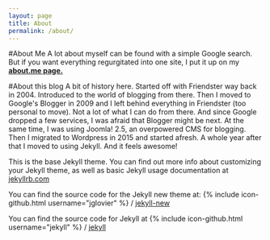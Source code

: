 ```yaml
---
layout: page
title: About
permalink: /about/
---
```


#About Me
A lot about myself can be found with a simple Google search. But if you want everything regurgitated into one site, I put it up on my **[about.me page.](www.about.me/qoyyuum)**


#About this blog
A bit of history here. Started off with Friendster way back in 2004. Introduced to the world of blogging from there. Then I moved to Google's Blogger in 2009 and I left behind everything in Friendster (too personal to move). Not a lot of what I can do from there. And since Google dropped a few services, I was afraid that Blogger might be next. At the same time, I was using Joomla! 2.5, an overpowered CMS for blogging. Then I migrated to Wordpress in 2015 and started afresh. A whole year after that I moved to using Jekyll. And it feels awesome!

This is the base Jekyll theme. You can find out more info about customizing your Jekyll theme, as well as basic Jekyll usage documentation at [jekyllrb.com](http://jekyllrb.com/)

You can find the source code for the Jekyll new theme at:
{% include icon-github.html username="jglovier" %} /
[jekyll-new](https://github.com/jglovier/jekyll-new)

You can find the source code for Jekyll at
{% include icon-github.html username="jekyll" %} /
[jekyll](https://github.com/jekyll/jekyll)
